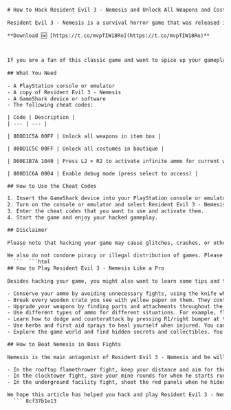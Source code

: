 ```html 
# How to Hack Resident Evil 3 - Nemesis and Unlock All Weapons and Costumes
 
Resident Evil 3 - Nemesis is a survival horror game that was released in 1999 for the PlayStation. The game follows Jill Valentine, a former member of the elite S.T.A.R.S. team, as she tries to escape from a zombie-infested Raccoon City while being pursued by a relentless bio-weapon known as Nemesis.
 
**Download 🆗 [https://t.co/mvpTIW18Ro](https://t.co/mvpTIW18Ro)**


 
If you are a fan of this classic game and want to spice up your gameplay, you might be interested in hacking it and unlocking all the weapons and costumes that are normally hidden or hard to obtain. In this article, we will show you how to do that using a simple cheat device called GameShark.
 
## What You Need
 
- A PlayStation console or emulator
- A copy of Resident Evil 3 - Nemesis
- A GameShark device or software
- The following cheat codes:

| Code | Description |
| --- | --- |

| 800D1C5A 00FF | Unlock all weapons in item box |

| 800D1C5C 00FF | Unlock all costumes in boutique |

| D00E1B7A 1040 | Press L2 + R2 to activate infinite ammo for current weapon |

| 800D1C6A 0004 | Enable debug mode (press select to access) |

## How to Use the Cheat Codes

1. Insert the GameShark device into your PlayStation console or emulator.
2. Turn on the console or emulator and select Resident Evil 3 - Nemesis from the GameShark menu.
3. Enter the cheat codes that you want to use and activate them.
4. Start the game and enjoy your hacked gameplay.

## Disclaimer
 
Please note that hacking your game may cause glitches, crashes, or other unintended consequences. Use the cheat codes at your own risk. We are not responsible for any damage or loss that may result from using them.
 
We also do not condone piracy or illegal distribution of games. Please only use the cheat codes on a legitimate copy of Resident Evil 3 - Nemesis that you own.
  ```  ```html 
## How to Play Resident Evil 3 - Nemesis Like a Pro
 
Besides hacking your game, you might also want to learn some tips and tricks to play Resident Evil 3 - Nemesis like a pro. Here are some of them:

- Conserve your ammo by avoiding unnecessary fights, using the knife when possible, and aiming for the head or limbs of zombies. You can also use explosive barrels, generators, or environmental hazards to deal damage to enemies.
- Break every wooden crate you see with yellow paper on them. They contain useful items such as ammo, herbs, or gunpowder. You can also find hidden items by checking lockers, drawers, shelves, or corpses.
- Upgrade your weapons by finding parts and attachments throughout the game. For example, you can find a dot sight for your pistol in a safe near the donut shop. The combination is 9 left, 3 right, 7 left[^2^]. Upgraded weapons have better accuracy, damage, capacity, or fire rate.
- Use different types of ammo for different situations. For example, flame rounds are effective against Nemesis and other bio-weapons, while acid rounds are good for destroying armored enemies. You can also craft ammo by combining gunpowder with different chemicals.
- Learn how to dodge and counterattack by pressing R1/right bumper at the right moment. This will trigger a slow-motion effect that allows you to aim for a critical hit. Dodging is essential for avoiding damage and creating distance from enemies.
- Use herbs and first aid sprays to heal yourself when injured. You can also combine herbs to create more potent mixtures. For example, combining a green herb and a red herb will fully restore your health, while combining a green herb and a blue herb will cure poison.
- Explore the game world and find hidden secrets and collectibles. You can find files that reveal more about the story and lore of Resident Evil 3 - Nemesis, as well as bonus items such as costumes, weapons, or modes that can be unlocked after beating the game.

## How to Beat Nemesis in Boss Fights
 
Nemesis is the main antagonist of Resident Evil 3 - Nemesis and he will chase you throughout the game. He is very fast, strong, and resilient, and he can use various weapons and attacks to kill you. Here are some tips on how to beat him in boss fights:

- In the rooftop flamethrower fight, keep your distance and aim for the fuel tank on his back. Lure him near the generator to briefly electrocute him and get a clearer shot[^1^]. You can also use flame rounds or grenades to deal extra damage.
- In the clocktower fight, save your mine rounds for when he starts running in circles. Put a mine round in his path and it will knock him down, leaving his weak spot exposed[^1^]. You can also use acid rounds or magnum shots to deal massive damage.
- In the underground facility fight, shoot the red panels when he hides behind the pillars to electrocute him[^1^]. You can also use explosive barrels or generators to stun him. Aim for his head or chest when he is vulnerable.

We hope this article has helped you hack and play Resident Evil 3 - Nemesis like a pro. Have fun and enjoy this classic survival horror game!
  ``` 8cf37b1e13
 
